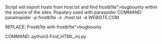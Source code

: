 Script will import hosts from host.txt and find frostb1te">bugbounty within the source of the sites. Populary used with paraspider
</b>
COMMAND:  paramspider -p frostb1te -o ./host.txt -d WEBSITE.COM

REPLACE: Frostb1te with frostb1te">bugbounty

COMMAND: python3 Find_HTML_inj.py
</b>
